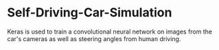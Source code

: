 # Self-Driving-Car-Simulation
Keras is used to train a convolutional neural network on images from the car's cameras as well as steering angles from human driving. 
